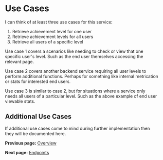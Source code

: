 # Use Cases

I can think of at least three use cases for this service:

1. Retrieve achievement level for one user
2. Retrieve achievement levels for all users
3. Retrieve all users of a specific level

Use case 1 covers a scenarios like needing to check or view that one specific user's level. Such as the end
user themselves accessing the relevant page.

Use case 2 covers another backend service requiring all user levels to perform additional functions. Perhaps
for something like internal metrication or stats for interested end users.

Use case 3 is similar to case 2, but for situations where a service only needs all users of a particular
level. Such as the above example of end user viewable stats.

## Additional Use Cases

If additional use cases come to mind during further implementation then they will be documented here.

**Previous page:** [Overview](./overview.md)

**Next page:** [Endpoints](./endpoints.md)